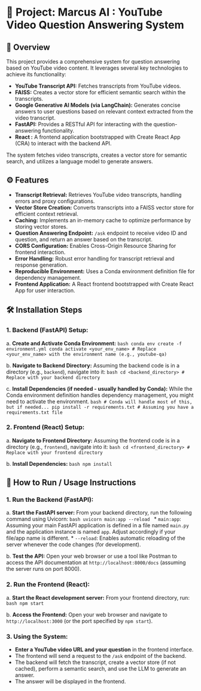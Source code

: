 # 📌 Project: Marcus AI : YouTube Video Question Answering System

## 🧠 Overview

This project provides a comprehensive system for question answering based on YouTube video content. It leverages several key technologies to achieve its functionality:

*   **YouTube Transcript API:** Fetches transcripts from YouTube videos.
*   **FAISS:** Creates a vector store for efficient semantic search within the transcripts.
*   **Google Generative AI Models (via LangChain):** Generates concise answers to user questions based on relevant context extracted from the video transcript.
*   **FastAPI:** Provides a RESTful API for interacting with the question-answering functionality.
*   **React :** A frontend application bootstrapped with Create React App (CRA) to interact with the backend API.

The system fetches video transcripts, creates a vector store for semantic search, and utilizes a language model to generate answers. 

## ⚙️ Features

*   **Transcript Retrieval:** Retrieves YouTube video transcripts, handling errors and proxy configurations.
*   **Vector Store Creation:** Converts transcripts into a FAISS vector store for efficient context retrieval.
*   **Caching:** Implements an in-memory cache to optimize performance by storing vector stores.
*   **Question Answering Endpoint:** `/ask` endpoint to receive video ID and question, and return an answer based on the transcript.
*   **CORS Configuration:** Enables Cross-Origin Resource Sharing for frontend interaction.
*   **Error Handling:** Robust error handling for transcript retrieval and response generation.
*   **Reproducible Environment:**  Uses a Conda environment definition file for dependency management.
*   **Frontend Application:** A React frontend bootstrapped with Create React App for user interaction.

## 🛠️ Installation Steps

### 1. Backend (FastAPI) Setup:

   a.  **Create and Activate Conda Environment:**
       ```bash
       conda env create -f environment.yml
       conda activate <your_env_name> # Replace <your_env_name> with the environment name (e.g., youtube-qa)
       ```

   b.  **Navigate to Backend Directory:**  Assuming the backend code is in a directory (e.g., `backend`), navigate into it:
       ```bash
       cd <backend_directory> # Replace with your backend directory
       ```

   c.  **Install Dependencies (if needed - usually handled by Conda):**  While the Conda environment definition handles dependency management, you might need to activate the environment.
       ```bash
       # Conda will handle most of this, but if needed...
       pip install -r requirements.txt # Assuming you have a requirements.txt file
       ```

### 2. Frontend (React) Setup:

   a.  **Navigate to Frontend Directory:** Assuming the frontend code is in a directory (e.g., `frontend`), navigate into it:
       ```bash
       cd <frontend_directory> # Replace with your frontend directory
       ```

   b.  **Install Dependencies:**
       ```bash
       npm install
       ```



## 🚀 How to Run / Usage Instructions

### 1. Run the Backend (FastAPI):

   a.  **Start the FastAPI server:**  From your backend directory, run the following command using Uvicorn:
       ```bash
       uvicorn main:app --reload
       ```
       *   `main:app`:  Assuming your main FastAPI application is defined in a file named `main.py` and the application instance is named `app`.  Adjust accordingly if your file/app name is different.
       *   `--reload`: Enables automatic reloading of the server whenever the code changes (for development).

   b.  **Test the API:**  Open your web browser or use a tool like Postman to access the API documentation at `http://localhost:8000/docs` (assuming the server runs on port 8000).

### 2. Run the Frontend (React):

   a.  **Start the React development server:** From your frontend directory, run:
       ```bash
       npm start
       ```

   b.  **Access the Frontend:** Open your web browser and navigate to `http://localhost:3000` (or the port specified by `npm start`).

### 3.  Using the System:

   *   **Enter a YouTube video URL and your question** in the frontend interface.
   *   The frontend will send a request to the `/ask` endpoint of the backend.
   *   The backend will fetch the transcript, create a vector store (if not cached), perform a semantic search, and use the LLM to generate an answer.
   *   The answer will be displayed in the frontend.

